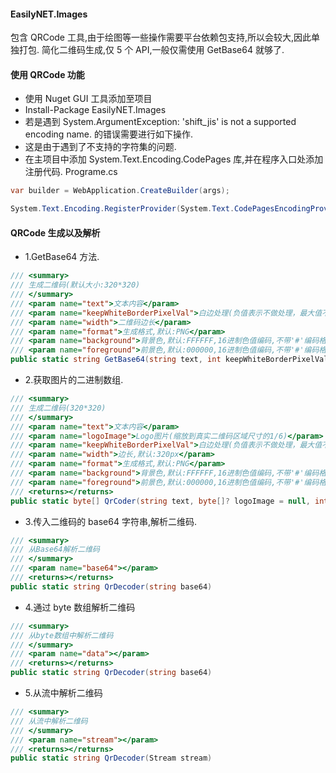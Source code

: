 ﻿#### EasilyNET.Images

包含 QRCode 工具,由于绘图等一些操作需要平台依赖包支持,所以会较大,因此单独打包.
简化二维码生成,仅 5 个 API,一般仅需使用 GetBase64 就够了.

#### 使用 QRCode 功能

- 使用 Nuget GUI 工具添加至项目
- Install-Package EasilyNET.Images
- 若是遇到 System.ArgumentException: 'shift_jis' is not a supported encoding name. 的错误需要进行如下操作.
- 这是由于遇到了不支持的字符集的问题.
- 在主项目中添加 System.Text.Encoding.CodePages 库,并在程序入口处添加注册代码. Programe.cs

```csharp
var builder = WebApplication.CreateBuilder(args);

System.Text.Encoding.RegisterProvider(System.Text.CodePagesEncodingProvider.Instance);
```

#### QRCode 生成以及解析

- 1.GetBase64 方法.

```csharp
/// <summary>
/// 生成二维码(默认大小:320*320)
/// </summary>
/// <param name="text">文本内容</param>
/// <param name="keepWhiteBorderPixelVal">白边处理(负值表示不做处理，最大值不超过真实二维码区域的1/10)</param>
/// <param name="width">二维码边长</param>
/// <param name="format">生成格式,默认:PNG</param>
/// <param name="background">背景色,默认:FFFFFF,16进制色值编码,不带'#'编码格式: AARRGGB, RRGGBB, ARGB, RGB.</param>
/// <param name="foreground">前景色,默认:000000,16进制色值编码,不带'#'编码格式: AARRGGB, RRGGBB, ARGB, RGB.</param>
public static string GetBase64(string text, int keepWhiteBorderPixelVal = -1, int width = 320, SKEncodedImageFormat format = SKEncodedImageFormat.Png, string background = "FFF", string foreground = "000")
```

- 2.获取图片的二进制数组.

```csharp
/// <summary>
/// 生成二维码(320*320)
/// </summary>
/// <param name="text">文本内容</param>
/// <param name="logoImage">Logo图片(缩放到真实二维码区域尺寸的1/6)</param>
/// <param name="keepWhiteBorderPixelVal">白边处理(负值表示不做处理，最大值不超过真实二维码区域的1/10)</param>
/// <param name="width">边长,默认:320px</param>
/// <param name="format">生成格式,默认:PNG</param>
/// <param name="background">背景色,默认:FFFFFF,16进制色值编码,不带'#'编码格式: AARRGGB, RRGGBB, ARGB, RGB.</param>
/// <param name="foreground">前景色,默认:000000,16进制色值编码,不带'#'编码格式: AARRGGB, RRGGBB, ARGB, RGB.</param>
/// <returns></returns>
public static byte[] QrCoder(string text, byte[]? logoImage = null, int keepWhiteBorderPixelVal = -1, int width = 320, SKEncodedImageFormat format = SKEncodedImageFormat.Png, string background = "FFF", string foreground = "000")
```

- 3.传入二维码的 base64 字符串,解析二维码.

```csharp
/// <summary>
/// 从Base64解析二维码
/// </summary>
/// <param name="base64"></param>
/// <returns></returns>
public static string QrDecoder(string base64)
```

- 4.通过 byte 数组解析二维码

```csharp
/// <summary>
/// 从byte数组中解析二维码
/// </summary>
/// <param name="data"></param>
/// <returns></returns>
public static string QrDecoder(string base64)
```

- 5.从流中解析二维码

```csharp
/// <summary>
/// 从流中解析二维码
/// </summary>
/// <param name="stream"></param>
/// <returns></returns>
public static string QrDecoder(Stream stream)
```
